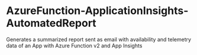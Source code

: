 # AzureFunction-ApplicationInsights-AutomatedReport
Generates a summarized report sent as email with availability and telemetry data of an App with Azure Function v2 and App Insights
